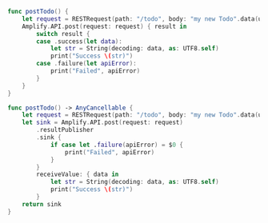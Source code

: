 <amplify-block-switcher>

<amplify-block name="Listener (iOS 11+)">

```swift
func postTodo() {
    let request = RESTRequest(path: "/todo", body: "my new Todo".data(using: .utf8))
    Amplify.API.post(request: request) { result in
        switch result {
        case .success(let data):
            let str = String(decoding: data, as: UTF8.self)
            print("Success \(str)")
        case .failure(let apiError):
            print("Failed", apiError)
        }
    }
}
```

</amplify-block>

<amplify-block name="Combine (iOS 13+)">

```swift
func postTodo() -> AnyCancellable {
    let request = RESTRequest(path: "/todo", body: "my new Todo".data(using: .utf8))
    let sink = Amplify.API.post(request: request)
        .resultPublisher
        .sink {
            if case let .failure(apiError) = $0 {
                print("Failed", apiError)
            }
        }
        receiveValue: { data in
            let str = String(decoding: data, as: UTF8.self)
            print("Success \(str)")
        }
    return sink
}
```

</amplify-block>

</amplify-block-switcher>
